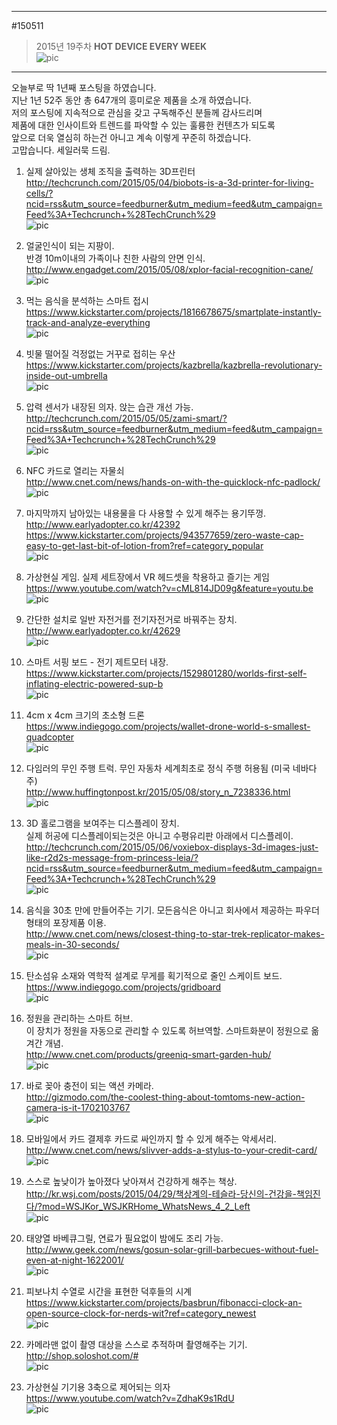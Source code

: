                        
---                              
#150511        
> 2015년 19주차 **HOT DEVICE EVERY WEEK**           
> ![pic](../image/MAIN.png)          
                          
---                              
  
오늘부로 딱 1년째 포스팅을 하였습니다.  
지난 1년 52주 동안 총 647개의 흥미로운 제품을 소개 하였습니다.   
저의 포스팅에 지속적으로 관심을 갖고 구독해주신 분들께 감사드리며  
제품에 대한 인사이트와 트렌드를 파악할 수 있는 훌륭한 컨텐츠가 되도록   
앞으로 더욱 열심히 하는건 아니고 계속 이렇게 꾸준히 하겠습니다.  
고맙습니다. 세일러묵 드림.  
  
1. 실제 살아있는 생체 조직을 출력하는 3D프린터  
http://techcrunch.com/2015/05/04/biobots-is-a-3d-printer-for-living-cells/?ncid=rss&utm_source=feedburner&utm_medium=feed&utm_campaign=Feed%3A+Techcrunch+%28TechCrunch%29  
![pic](../image/150511/1.jpg)  
  
2. 얼굴인식이 되는 지팡이.  
반경 10m이내의 가족이나 친한 사람의 안면 인식.  
http://www.engadget.com/2015/05/08/xplor-facial-recognition-cane/  
![pic](../image/150511/2.jpg)  
  
3. 먹는 음식을 분석하는 스마트 접시  
https://www.kickstarter.com/projects/1816678675/smartplate-instantly-track-and-analyze-everything  
![pic](../image/150511/3.png)  
  
4. 빗물 떨어질 걱정없는 거꾸로 접히는 우산  
https://www.kickstarter.com/projects/kazbrella/kazbrella-revolutionary-inside-out-umbrella  
![pic](../image/150511/4.png)  
  
5. 압력 센서가 내장된 의자. 앉는 습관 개선 가능.  
http://techcrunch.com/2015/05/05/zami-smart/?ncid=rss&utm_source=feedburner&utm_medium=feed&utm_campaign=Feed%3A+Techcrunch+%28TechCrunch%29  
![pic](../image/150511/5.jpg)  
  
6. NFC 카드로 열리는 자물쇠  
http://www.cnet.com/news/hands-on-with-the-quicklock-nfc-padlock/  
![pic](../image/150511/5.png)  
  
7. 마지막까지 남아있는 내용물을 다 사용할 수 있게 해주는 용기뚜껑.  
http://www.earlyadopter.co.kr/42392  
https://www.kickstarter.com/projects/943577659/zero-waste-cap-easy-to-get-last-bit-of-lotion-from?ref=category_popular  
![pic](../image/150511/7.jpg)  
  
8. 가상현실 게임. 실제 세트장에서 VR 헤드셋을 착용하고 즐기는 게임  
https://www.youtube.com/watch?v=cML814JD09g&feature=youtu.be  
![pic](../image/150511/8.png)  
  
9. 간단한 설치로 일반 자전거를 전기자전거로 바꿔주는 장치.   
http://www.earlyadopter.co.kr/42629  
![pic](../image/150511/9.jpg)  
  
10. 스마트 서핑 보드 - 전기 제트모터 내장.  
https://www.kickstarter.com/projects/1529801280/worlds-first-self-inflating-electric-powered-sup-b  
![pic](../image/150511/10.jpg)  
  
11. 4cm x 4cm 크기의 초소형 드론  
https://www.indiegogo.com/projects/wallet-drone-world-s-smallest-quadcopter  
![pic](../image/150511/11.jpg)  
  
12. 다임러의 무인 주행 트럭. 무인 자동차 세계최초로 정식 주행 허용됨 (미국 네바다주)  
http://www.huffingtonpost.kr/2015/05/08/story_n_7238336.html  
![pic](../image/150511/12.jpg)  
  
13. 3D 홀로그램을 보여주는 디스플레이 장치.   
실제 허공에 디스플레이되는것은 아니고 수평유리판 아래에서 디스플레이.  
http://techcrunch.com/2015/05/06/voxiebox-displays-3d-images-just-like-r2d2s-message-from-princess-leia/?ncid=rss&utm_source=feedburner&utm_medium=feed&utm_campaign=Feed%3A+Techcrunch+%28TechCrunch%29  
![pic](../image/150511/13.jpg)  
  
14. 음식을 30초 만에 만들어주는 기기. 모든음식은 아니고 회사에서 제공하는 파우더 형태의 포장제품 이용.  
http://www.cnet.com/news/closest-thing-to-star-trek-replicator-makes-meals-in-30-seconds/  
![pic](../image/150511/14.png)  
  
15. 탄소섬유 소재와 역학적 설계로 무게를 획기적으로 줄인 스케이트 보드.  
https://www.indiegogo.com/projects/gridboard  
![pic](../image/150511/15.png)  
  
16. 정원을 관리하는 스마트 허브.   
이 장치가 정원을 자동으로 관리할 수 있도록 허브역할. 스마트화분이 정원으로 옮겨간 개념.  
http://www.cnet.com/products/greeniq-smart-garden-hub/  
![pic](../image/150511/16.png)  
  
17. 바로 꽂아 충전이 되는 액션 카메라.  
http://gizmodo.com/the-coolest-thing-about-tomtoms-new-action-camera-is-it-1702103767  
![pic](../image/150511/17.png)  
  
18. 모바일에서 카드 결제후 카드로 싸인까지 할 수 있게 해주는 악세서리.  
http://www.cnet.com/news/slivver-adds-a-stylus-to-your-credit-card/  
![pic](../image/150511/18.png)  
  
19. 스스로 높낮이가 높아졌다 낮아져서 건강하게 해주는 책상.  
http://kr.wsj.com/posts/2015/04/29/책상계의-테슬라-당신의-건강을-책임진다/?mod=WSJKor_WSJKRHome_WhatsNews_4_2_Left  
![pic](../image/150511/19.jpg)  
  
20. 태양열 바베큐그릴, 연료가 필요없이 밤에도 조리 가능.  
http://www.geek.com/news/gosun-solar-grill-barbecues-without-fuel-even-at-night-1622001/  
![pic](../image/150511/20.jpg)  
  
21. 피보나치 수열로 시간을 표현한 덕후들의 시계   
https://www.kickstarter.com/projects/basbrun/fibonacci-clock-an-open-source-clock-for-nerds-wit?ref=category_newest  
![pic](../image/150511/21.jpg)  
  
22. 카메라맨 없이 촬영 대상을 스스로 추적하며 촬영해주는 기기.  
http://shop.soloshot.com/#  
![pic](../image/150511/22.png)  
  
23. 가상현실 기기용 3축으로 제어되는 의자  
https://www.youtube.com/watch?v=ZdhaK9s1RdU  
![pic](../image/150511/23.png)  
  
  
  
